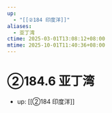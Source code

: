 ```yaml
---
up:
  - "[[②184 印度洋]]"
aliases:
  - 亚丁湾
ctime: 2025-03-01T13:08:12+08:00
mtime: 2025-10-01T11:40:36+08:00
---
```


# ②184.6 亚丁湾

- up: [[②184 印度洋]]
